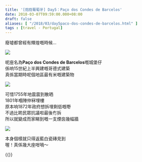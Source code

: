```yaml
---
title: '[抱抱葡萄牙] Day5：Paço dos Condes de Barcelos'
date: 2018-03-07T09:59:00.000+08:00
draft: false
aliases: [ "/2018/03/day5paco-dos-condes-de-barcelos.html" ]
tags : [travel - Portugal]
---
```


廢墟都曾經有輝煌嘅時候...  

[![](https://c1.staticflickr.com/5/4292/35748613051_eb9e858f1d_z.jpg)](https://c1.staticflickr.com/5/4292/35748613051_eb9e858f1d_z.jpg)

呢座名為**Paço dos Condes de Barcelos**嘅城堡仔  
係响15世紀上半興建嘅哥德式建築  
真係當期時呢個地區最有米嘅建築物  

[![](https://c1.staticflickr.com/5/4741/39739121585_2eef3c4d34_z.jpg)](https://c1.staticflickr.com/5/4741/39739121585_2eef3c4d34_z.jpg)

可惜1755年地震震到散晒  
1801年嗰陣仲冧埋樓  
原本响1872年政府想拆埋剩低嘅嘢  
不過比啲民眾抗議啦最後冇拆  
所以就變成而家睇到嘅一支煙囪幾幅牆  

[![](https://c1.staticflickr.com/5/4791/39924738444_f9c3672bca_z.jpg)](https://c1.staticflickr.com/5/4791/39924738444_f9c3672bca_z.jpg)

本身個樣就只得返藍白瓷磚見到  
喔！真係幾大座咁喎～  
  

{{<portugal>}}  
